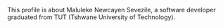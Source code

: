 This profile is about Maluleke Newcayen Sevezile, a software developer graduated from TUT (Tshwane University of Technology).
